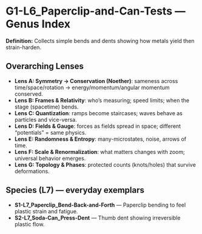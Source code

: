 # G1-L6_Paperclip-and-Can-Tests — Genus Index
**Definition:** Collects simple bends and dents showing how metals yield then strain-harden.

## Overarching Lenses

- **Lens A: Symmetry -> Conservation (Noether)**: sameness across time/space/rotation → energy/momentum/angular momentum conserved.
- **Lens B: Frames & Relativity**: who’s measuring; speed limits; when the stage (spacetime) bends.
- **Lens C: Quantization**: ramps become staircases; waves behave as particles and vice-versa.
- **Lens D: Fields & Gauge**: forces as fields spread in space; different “potentials” = same physics.
- **Lens E: Randomness & Entropy**: many-microstates, noise, arrows of time.
- **Lens F: Scale & Renormalization**: what matters changes with zoom; universal behavior emerges.
- **Lens G: Topology & Phases**: protected counts (knots/holes) that survive deformations.

## Species (L7) — everyday exemplars
- **S1-L7_Paperclip_Bend-Back-and-Forth** — Paperclip bending to feel plastic strain and fatigue.
- **S2-L7_Soda-Can_Press-Dent** — Thumb dent showing irreversible plastic flow.
